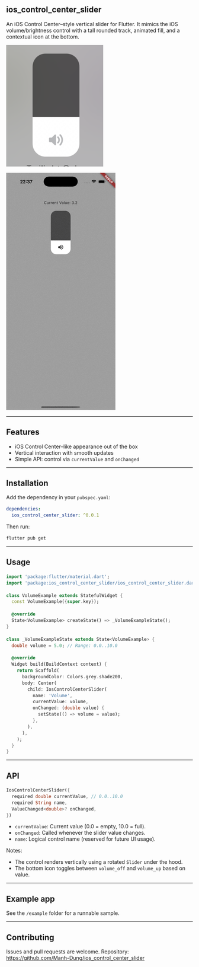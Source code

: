## ios_control_center_slider

An iOS Control Center–style vertical slider for Flutter. It mimics the iOS volume/brightness control with a tall rounded track, animated fill, and a contextual icon at the bottom.

![Preview](assets/image.png)

![Demo](assets/video.gif)

---

## Features

- iOS Control Center–like appearance out of the box
- Vertical interaction with smooth updates
- Simple API: control via `currentValue` and `onChanged`

---

## Installation

Add the dependency in your `pubspec.yaml`:

```yaml
dependencies:
  ios_control_center_slider: ^0.0.1
```

Then run:

```bash
flutter pub get
```

---

## Usage

```dart
import 'package:flutter/material.dart';
import 'package:ios_control_center_slider/ios_control_center_slider.dart';

class VolumeExample extends StatefulWidget {
  const VolumeExample({super.key});

  @override
  State<VolumeExample> createState() => _VolumeExampleState();
}

class _VolumeExampleState extends State<VolumeExample> {
  double volume = 5.0; // Range: 0.0..10.0

  @override
  Widget build(BuildContext context) {
    return Scaffold(
      backgroundColor: Colors.grey.shade200,
      body: Center(
        child: IosControlCenterSlider(
          name: 'Volume',
          currentValue: volume,
          onChanged: (double value) {
            setState(() => volume = value);
          },
        ),
      ),
    );
  }
}
```

---

## API

```dart
IosControlCenterSlider({
  required double currentValue, // 0.0..10.0
  required String name,
  ValueChanged<double>? onChanged,
})
```

- `currentValue`: Current value (0.0 = empty, 10.0 = full).
- `onChanged`: Called whenever the slider value changes.
- `name`: Logical control name (reserved for future UI usage).

Notes:
- The control renders vertically using a rotated `Slider` under the hood.
- The bottom icon toggles between `volume_off` and `volume_up` based on value.

---

## Example app

See the `/example` folder for a runnable sample.

---

## Contributing

Issues and pull requests are welcome.
Repository: https://github.com/Manh-Dung/ios_control_center_slider

